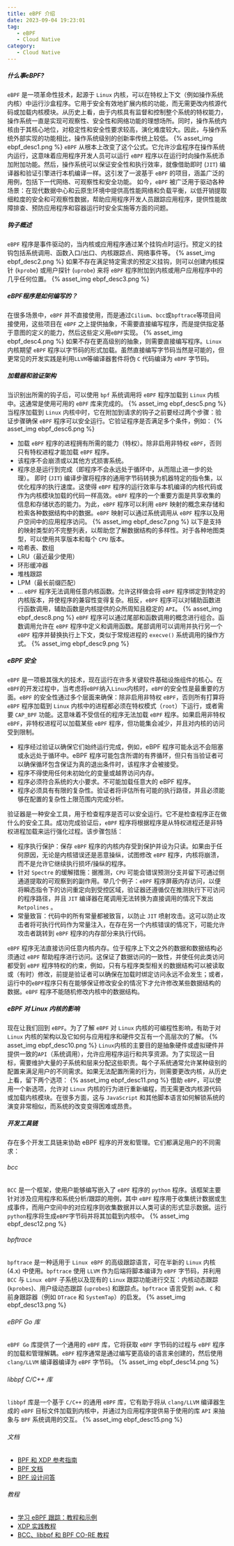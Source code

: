```yaml
---
title: eBPF 介绍
date: 2023-09-04 19:23:01
tag: 
   - eBPF
   - Cloud Native
category:
   - Cloud Native
---
```


##### 什么事eBPF?

`eBPF` 是一项革命性技术，起源于 `Linux` 内核，可以在特权上下文（例如操作系统内核）中运行沙盒程序。它用于安全有效地扩展内核的功能，而无需更改内核源代码或加载内核模块。从历史上看，由于内核具有监督和控制整个系统的特权能力，操作系统一直是实现可观察性、安全性和网络功能的理想场所。同时，操作系统内核由于其核心地位，对稳定性和安全性要求较高，演化难度较大。因此，与操作系统外部实现的功能相比，操作系统级别的创新率传统上较低。
{% asset_img ebpf_desc1.png %}
`eBPF` 从根本上改变了这个公式。它允许沙盒程序在操作系统内运行，这意味着应用程序开发人员可以运行 `eBPF` 程序以在运行时向操作系统添加附加功能。然后，操作系统可以保证安全性和执行效率，就像借助即时 (`JIT`) 编译器和验证引擎进行本机编译一样。这引发了一波基于 `eBPF` 的项目，涵盖广泛的用例，包括下一代网络、可观察性和安全功能。
如今，`eBPF` 被广泛用于驱动各种场景：在现代数据中心和云原生环境中提供高性能网络和负载平衡，以低开销提取细粒度的安全和可观察性数据，帮助应用程序开发人员跟踪应用程序，提供性能故障排查、预防应用程序和容器运行时安全实施等方面的问题。
<!-- more -->
##### 钩子概述

`eBPF` 程序是事件驱动的，当内核或应用程序通过某个挂钩点时运行。预定义的挂钩包括系统调用、函数入口/出口、内核跟踪点、网络事件等。
{% asset_img ebpf_desc2.png %}
如果不存在满足特定需求的预定义挂钩，则可以创建内核探针 (`kprobe`) 或用户探针 (`uprobe`) 来将 `eBPF` 程序附加到内核或用户应用程序中的几乎任何位置。
{% asset_img ebpf_desc3.png %}

##### eBPF程序是如何编写的？

在很多场景中，`eBPF` 并不直接使用，而是通过`Cilium`、`bcc`或`bpftrace`等项目间接使用，这些项目在 `eBPF` 之上提供抽象，不需要直接编写程序，而是提供指定基于意图的定义的能力，然后这些定义用`eBPF`实现。
{% asset_img ebpf_desc4.png %}
如果不存在更高级别的抽象，则需要直接编写程序。`Linux` 内核期望 `eBPF` 程序以字节码的形式加载。虽然直接编写字节码当然是可能的，但更常见的开发实践是利用`LLVM`等编译器套件将伪 `C` 代码编译为 `eBPF` 字节码。

##### 加载器和验证架构

当识别出所需的钩子后，可以使用 `bpf` 系统调用将 `eBPF` 程序加载到 `Linux` 内核中。这通常是使用可用的 `eBPF` 库来完成的。
{% asset_img ebpf_desc5.png %}
当程序加载到 `Linux` 内核中时，它在附加到请求的钩子之前要经过两个步骤：验证步骤确保 `eBPF` 程序可以安全运行。它验证程序是否满足多个条件，例如：
{% asset_img ebpf_desc6.png %}
- 加载 `eBPF` 程序的进程拥有所需的能力（特权）。除非启用非特权 `eBPF`，否则只有特权进程才能加载 `eBPF` 程序。
- 该程序不会崩溃或以其他方式损害系统。
- 程序总是运行到完成（即程序不会永远处于循环中，从而阻止进一步的处理）。
即时 (`JIT`) 编译步骤将程序的通用字节码转换为机器特定的指令集，以优化程序的执行速度。这使得 `eBPF` 程序的运行效率与本机编译的内核代码或作为内核模块加载的代码一样高效。`eBPF` 程序的一个重要方面是共享收集的信息和存储状态的能力。为此，`eBPF` 程序可以利用 `eBPF` 映射的概念来存储和检索各种数据结构中的数据。`eBPF` 映射可以通过系统调用从 `eBPF` 程序以及用户空间中的应用程序访问。
{% asset_img ebpf_desc7.png %}
以下是支持的映射类型的不完整列表，以帮助您了解数据结构的多样性。对于各种地图类型，可以使用共享版本和每个 `CPU` 版本。
- 哈希表、数组
- LRU（最近最少使用）
- 环形缓冲器
- 堆栈跟踪
- LPM（最长前缀匹配）
- ...
`eBPF` 程序无法调用任意内核函数。允许这样做会将 `eBPF` 程序绑定到特定的内核版本，并使程序的兼容性变得复杂。相反，`eBPF` 程序可以对辅助函数进行函数调用，辅助函数是内核提供的众所周知且稳定的 `API`。
{% asset_img ebpf_desc8.png %}
`eBPF` 程序可以通过尾部和函数调用的概念进行组合。函数调用允许在 `eBPF` 程序中定义和调用函数。尾部调用可以调用并执行另一个 `eBPF` 程序并替换执行上下文，类似于常规进程的 `execve()` 系统调用的操作方式。
{% asset_img ebpf_desc9.png %}

##### eBPF 安全

`eBPF` 是一项极其强大的技术，现在运行在许多关键软件基础设施组件的核心。在`eBPF`的开发过程中，当考虑将`eBPF`纳入`Linux`内核时，`eBPF`的安全性是最重要的方面。`eBPF` 的安全性通过多个层面来确保：除非启用非特权 `eBPF`，否则所有打算将 `eBPF` 程序加载到 `Linux` 内核中的进程都必须在特权模式（`root`）下运行，或者需要 `CAP_BPF` 功能。这意味着不受信任的程序无法加载 `eBPF` 程序。如果启用非特权 `eBPF`，非特权进程可以加载某些 `eBPF` 程序，但功能集会减少，并且对内核的访问受到限制。
- 程序经过验证以确保它们始终运行完成，例如，eBPF 程序可能永远不会阻塞或永远处于循环中。eBPF 程序可能包含所谓的有界循环，但只有当验证者可以确保循环包含保证为真的退出条件时，该程序才会被接受。
- 程序不得使用任何未初始化的变量或越界访问内存。
- 程序必须符合系统的大小要求。不可能加载任意大的 eBPF 程序。
- 程序必须具有有限的复杂性。验证者将评估所有可能的执行路径，并且必须能够在配置的复杂性上限范围内完成分析。

验证器是一种安全工具，用于检查程序是否可以安全运行。它不是检查程序正在做什么的安全工具。成功完成验证后，`eBPF` 程序将根据程序是从特权进程还是非特权进程加载来运行强化过程。该步骤包括：
- 程序执行保护：保存 `eBPF` 程序的内核内存受到保护并设为只读。如果由于任何原因，无论是内核错误还是恶意操纵，试图修改 `eBPF` 程序，内核将崩溃，而不是允许它继续执行损坏/操纵的程序。
- 针对 `Spectre` 的缓解措施：据推测，`CPU` 可能会错误预测分支并留下可通过侧通道提取的可观察到的副作用。举几个例子：`eBPF` 程序屏蔽内存访问，以便将瞬态指令下的访问重定向到受控区域，验证器还遵循仅在推测执行下可访问的程序路径，并且 `JIT` 编译器在尾调用无法转换为直接调用的情况下发出 `Retpolines` 。
- 常量致盲：代码中的所有常量都被致盲，以防止 `JIT` 喷射攻击。这可以防止攻击者将可执行代码作为常量注入，在存在另一个内核错误的情况下，可能允许攻击者跳转到 `eBPF` 程序的内存部分来执行代码。

`eBPF` 程序无法直接访问任意内核内存。位于程序上下文之外的数据和数据结构必须通过 `eBPF` 帮助程序进行访问。这保证了数据访问的一致性，并使任何此类访问都受到 `eBPF` 程序特权的约束，例如，只有与程序类型相关的数据结构可以被读取或（有时）修改，前提是验证者可以确保在加载时绑定访问永远不会发生；或者，运行中的`eBPF`程序只有在能够保证修改安全的情况下才允许修改某些数据结构的数据。`eBPF` 程序不能随机修改内核中的数据结构。

##### eBPF 对 Linux 内核的影响

现在让我们回到 `eBPF`。为了了解 `eBPF` 对 `Linux` 内核的可编程性影响，有助于对 `Linux` 内核的架构以及它如何与应用程序和硬件交互有一个高层次的了解。
{% asset_img ebpf_desc10.png %}
`Linux`内核的主要目的是抽象硬件或虚拟硬件并提供一致的`API`（系统调用），允许应用程序运行和共享资源。为了实现这一目标，需要维护大量的子系统和层来分配这些职责。每个子系统通常允许某种级别的配置来满足用户的不同需求。如果无法配置所需的行为，则需要更改内核，从历史上看，留下两个选项：
{% asset_img ebpf_desc11.png %}
借助 `eBPF`，可以使用一个新选项，允许对 `Linux` 内核的行为进行重新编程，而无需更改内核源代码或加载内核模块。在很多方面，这与 `JavaScript` 和其他脚本语言如何解锁系统的演变非常相似，而系统的改变变得困难或昂贵。

##### 开发工具链

存在多个开发工具链来协助 eBPF 程序的开发和管理。它们都满足用户的不同需求：
###### bcc
`BCC` 是一个框架，使用户能够编写嵌入了 `eBPF` 程序的 `python` 程序。该框架主要针对涉及应用程序和系统分析/跟踪的用例，其中 `eBPF` 程序用于收集统计数据或生成事件，而用户空间中的对应程序则收集数据并以人类可读的形式显示数据。运行`python`程序将生成`eBPF`字节码并将其加载到内核中。
{% asset_img ebpf_desc12.png %}

###### bpftrace
`bpftrace` 是一种适用于 `Linux eBPF` 的高级跟踪语言，可在半新的 `Linux` 内核 (4.x) 中使用。`bpftrace` 使用 `LLVM` 作为后端将脚本编译为 `eBPF` 字节码，并利用 `BCC` 与 `Linux eBPF` 子系统以及现有的 `Linux` 跟踪功能进行交互：内核动态跟踪 (`kprobes`)、用户级动态跟踪 (`uprobes`) 和跟踪点。`bpftrace` 语言受到 `awk、C` 和前身跟踪器（例如 `DTrace` 和 `SystemTap`）的启发。
{% asset_img ebpf_desc13.png %}

###### eBPF Go 库
`eBPF Go` 库提供了一个通用的 `eBPF` 库，它将获取 `eBPF` 字节码的过程与 `eBPF` 程序的加载和管理解耦。`eBPF` 程序通常是通过编写更高级的语言来创建的，然后使用 `clang/LLVM` 编译器编译为 `eBPF` 字节码。
{% asset_img ebpf_desc14.png %}

###### libbpf C/C++ 库
`libbpf` 库是一个基于 `C/C++` 的通用 `eBPF` 库，它有助于将从 `clang/LLVM` 编译器生成的 `eBPF` 目标文件加载到内核中，并通过为应用程序提供易于使用的库 `API` 来抽象与 `BPF` 系统调用的交互。
{% asset_img ebpf_desc15.png %}

###### 文档
- [BPF 和 XDP 参考指南](https://cilium.readthedocs.io/en/stable/bpf/)
- [BPF 文档](https://www.kernel.org/doc/html/latest/bpf/index.html)
- [BPF 设计问答](https://git.kernel.org/pub/scm/linux/kernel/git/torvalds/linux.git/tree/Documentation/bpf/bpf_design_QA.rst)

###### 教程
- [学习 eBPF 跟踪：教程和示例](http://www.brendangregg.com/blog/2019-01-01/learn-ebpf-tracing.html)
- [XDP 实践教程](https://github.com/xdp-project/xdp-tutorial)
- [BCC、libbpf 和 BPF CO-RE 教程](https://facebookmicrosites.github.io/bpf/blog/)
